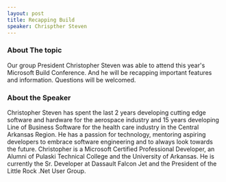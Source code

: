 ```yaml
---
layout: post
title: Recapping Build
speaker: Chrispther Steven 
---
```


### About The topic
Our group President Christopher Steven was able to attend this year's Microsoft Build Conference.  And he will be recapping important features and information. Questions will be welcomed.  

### About the Speaker
Christopher Steven has spent the last 2 years developing cutting edge software and hardware for the aerospace industry and 15 years developing Line of Business Software for the health care industry in the Central Arkansas Region. He has a passion for technology, mentoring aspiring developers to embrace software engineering and to always look towards the future. Christopher is a Microsoft Certified Professional Developer, an Alumni of Pulaski Technical College and the University of Arkansas. He is currently the Sr. Developer at Dassault Falcon Jet and the President of the Little Rock .Net User Group.